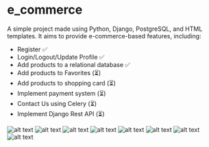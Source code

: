 # e_commerce

A simple project made using Python, Django, PostgreSQL, and HTML templates. It aims to provide e-commerce-based features, including:
- Register ✅
- Login/Logout/Update Profile ✅
- Add products to a relational database ✅
- Add products to Favorites (⏳)
- Add products to shopping card (⏳)
- Implement payment system (⏳)
- Contact Us using Celery (⏳)
- Implement Django Rest API (⏳)


![alt text](https://i.imgur.com/fqi7HBI.png)
![alt text](https://i.imgur.com/784IPwI.png)
![alt text](https://i.imgur.com/wWpKPLR.png)
![alt text](https://i.imgur.com/R3IPCjC.png)
![alt text](https://i.imgur.com/PjQWLFw.png)
![alt text](https://i.imgur.com/E7vWX5V.png)
![alt text](https://i.imgur.com/U1Bn7Sf.png)
![alt text](https://i.imgur.com/VipGqrc.png)
